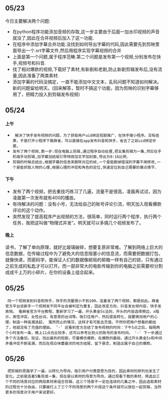 ## 05/23
今日主要解决两个问题:
  - 在python程序功能添加音频的存取,这一步主要由于后面一加水印视频的声音就没了,因此在合并视频后加入了这一功能.
 - 在程序中添加字幕合并功能.没找到如何导出字幕的代码,因此需要先到剪映里面导出一个.srt字幕文件,然后用程序实现字幕视频的合并
 - 上面是第一个问题,属于程序范畴.第二个问题是发布第一个视频,分别发布在快手,视频号和抖音.
 - 找了相对爆款的视频,下载好了素材,有新剧和老剧,防止新剧剪辑发布后,没有流量,因此准备了两类素材.
 - 添加字幕的代码没搞定，一直不能添加中文文本，乱码问题不知道如何解决。新的问题留给明天。(回来解答，暂时不搞这个功能，因为剪映的识别字幕够用了，把精力投入到剪辑发布视频)

## 05/24
#### 上午 
- ` 解决了快手发布视频的问题，为了获取用户uid绑定短剧推广，在快手搜小程序。没有结果，于是打开小程序下载麻雀，可以直接在app发布抖音和快手，省去了之前uid绑定步骤。`
- ` 发布了两个视频,第一步:现在电脑上剪辑,通过程序自动处理,把五集剪辑为一集,然后在手机端手动剪辑,加字幕加结尾引导特效加文字加封面,导出为9:16比例. `
- ` 剪辑的时候总结出,根据字幕的信息来删除对应的帧,一个是能删掉错误的字幕不用修改,一个是能抓取人物的心理,根据心理的冲突和角色的定位,快速定位到自己需要的爆点情节. `
#### 下午
-   发布了两个视频，把去重技巧练习了几遍，流量不是很高，凌晨再试试，因为凌晨第一次发布就有400的播放。 
-  有待解决的问题：没有小号，无法给自己的账号评论引流，明天加入观看爆款评论的这个动作。
-  突然发现了提高程序产出视频的方法，很简单，同时运行两个程序，执行两个任务，我把这叫做“物理式并发”。明天就可以多搞几个视频发布了。 
#### 晚上
读书，了解了单向原理，就好比玻璃破碎，想要复原非常难。了解到网络上巨大的信息数据，在传输过程中为了避免大的信息阻塞小的信息流，而需要把数据打包，就像快递，而密码学，能保证人们的数据像邮局的邮箱一样有自己的锁，只有通过之前生成的私匙才可以打开。而一部非常大的电影传输到你的电脑之前需要呗分割成成千上万的小碎片，在你的设备上组合起来。

## 05/25
 ` 同一个视频发到抖音和快手，快手的流量很小不到100，连着发了两个视频，都是如此。麻雀官方平台说新手一个视频发不同平台会被判定为重复，因此改变方向，抖音发女频内容，快手发男频。
     看麻雀官方平台教程，重新学习了一遍，开头黄金5s法则，开头的内容选择擦边，x暗示，男性冲突，女性台词，有意思的台词等。吸引住用户，然后提高转化，就要猜测用户的心理，制造一种高潮迭起，
     戛然而止的情况，这样才有可能去充值，不然你把用户想看的都给了，他就没有了充值的理由。 ’-‘ 还看到官方总结了发布视频的时间：下午5点之后，每隔两个小时发布一条，晚上11点也比较多，还可以参考比较火的账号的发布时间。
     '-' 下一步通过多个方法叠加，验证，找出最热的短剧，尽量模仿爆款，在爆款的基础，通过开头黄金5s和中间矛盾冲突不断高潮，而后在观众味蕾最浓的地方结尾，留下悬念，制造出属于自己的爆款。`
## 05/26
` 把剪辑的思路学了一遍，以转化为导向，吸引用户付费意愿为目的，因此素材的排列也发生了变化。之前是连着5集剪成一集，现在是以素材的场景为导向，通过观看下载的素材，筛选出三个不同的场景对应的两段素材来组合剪辑，这三个场景不一定在连续的几集之中，因此选取素材的过程也十分自由，只要被打上了三个不同场景的两个片段这个条件就可以放在一起剪辑，当然更多的场景对于用户来说更好。`

